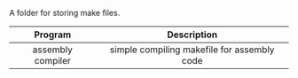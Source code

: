 A folder for storing make files.

| Program            | Description                                         |
|:------------------:|:---------------------------------------------------:|
| assembly compiler  | simple compiling makefile for assembly code         |
